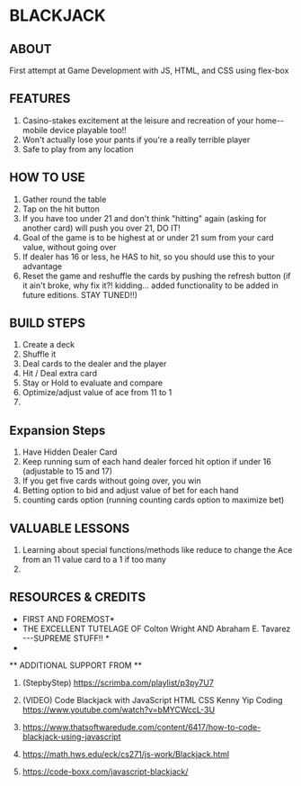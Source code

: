 # BLACKJACK #

## ABOUT ##

First attempt at Game Development with JS, HTML, and CSS using flex-box

## FEATURES ##

1. Casino-stakes excitement at the leisure and recreation of your home--mobile device playable too!!
2. Won't actually lose your pants if you're a really terrible player
3. Safe to play from any location


## HOW TO USE ##

1. Gather round the table
2. Tap on the hit button
3. If you have too under 21 and don't think "hitting" again (asking for another card) will push you over 21, DO IT!
4. Goal of the game is to be highest at or under 21 sum from your card value, without going over
5. If dealer has 16 or less, he HAS to hit, so you should use this to your advantage
6. Reset the game and reshuffle the cards by pushing the refresh button (if it ain't broke, why fix it?! kidding... added functionality to be added in future editions. STAY TUNED!!)


## BUILD STEPS ##

1. Create a deck
2. Shuffle it
3. Deal cards to the dealer and the player
4. Hit / Deal extra card
5. Stay or Hold to evaluate and compare 
6. Optimize/adjust value of ace from 11 to 1
7. 

## Expansion Steps ##
1. Have Hidden Dealer Card
2. Keep running sum of each hand
dealer forced hit option if under 16 (adjustable to 15 and 17)
3. If you get five cards without going over, you win
4. Betting option to bid and adjust value of bet for each hand
5. counting cards option (running counting cards option to maximize bet)


## VALUABLE LESSONS ##
1. Learning about special functions/methods like reduce to change the Ace from an 11 value card to a 1 if too many 
2. 

## RESOURCES & CREDITS ##

* FIRST AND FOREMOST*
* THE EXCELLENT TUTELAGE OF Colton Wright AND Abraham E. Tavarez ---SUPREME STUFF!! *
* 
** ADDITIONAL SUPPORT FROM **
  
1. (StepbyStep) https://scrimba.com/playlist/p3py7U7

2. (VIDEO) Code Blackjack with JavaScript HTML CSS
Kenny Yip Coding
https://www.youtube.com/watch?v=bMYCWccL-3U


3. https://www.thatsoftwaredude.com/content/6417/how-to-code-blackjack-using-javascript

4. https://math.hws.edu/eck/cs271/js-work/Blackjack.html


5. https://code-boxx.com/javascript-blackjack/
